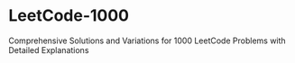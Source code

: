# LeetCode-1000
Comprehensive Solutions and Variations for 1000 LeetCode Problems with Detailed Explanations
